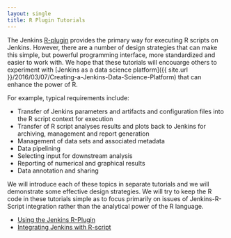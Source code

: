 ```yaml
---
layout: single
title: R Plugin Tutorials
---
```


The Jenkins [R-plugin](https://wiki.jenkins.io/display/JENKINS/R+Plugin) provides the primary way for executing R scripts on Jenkins. However, there are a number of design strategies that can make this simple, but powerful programming interface, more standardized and easier to work with. We hope that these tutorials will encouarge others to experiment with [Jenkins as a data science platform]({{ site.url }}/2016/03/07/Creating-a-Jenkins-Data-Science-Platform) that can enhance the power of R.

For example, typical requirements include:

- Transfer of Jenkins parameters and artifacts and configuration files into the R script context for execution
- Transfer of R script analyses results and plots back to Jenkins for archiving, management and report generation
- Management of data sets and associated metadata
- Data pipelining
- Selecting input for downstream analysis
- Reporting of numerical and graphical results
- Data annotation and sharing

We will introduce each of these topics in separate tutorials and we will demonstrate some effective design strategies. We will try to keep the R code in these tutorials simple as to focus primarily on issues of Jenkins-R-Script integration rather than the analytical power of the R language.

* [Using the Jenkins R-Plugin](using-the-jenkins-r-plugin.html)
* [Integrating Jenkins with R-script](tutorial01-jenkins-rscript.html)
